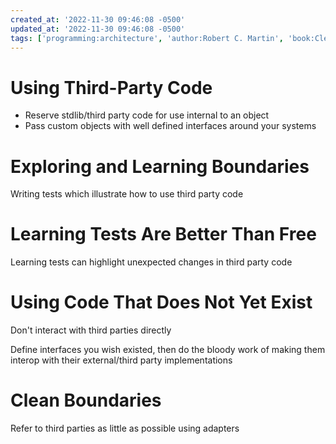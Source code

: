 ```yaml
---
created_at: '2022-11-30 09:46:08 -0500'
updated_at: '2022-11-30 09:46:08 -0500'
tags: ['programming:architecture', 'author:Robert C. Martin', 'book:Clean Code']
---
```


# Using Third-Party Code

- Reserve stdlib/third party code for use internal to an object
- Pass custom objects with well defined interfaces around your systems

# Exploring and Learning Boundaries

Writing tests which illustrate how to use third party code

# Learning Tests Are Better Than Free

Learning tests can highlight unexpected changes in third party code

# Using Code That Does Not Yet Exist

Don't interact with third parties directly

Define interfaces you wish existed, then do the bloody work of making them interop with their external/third party implementations

# Clean Boundaries

Refer to third parties as little as possible using adapters
